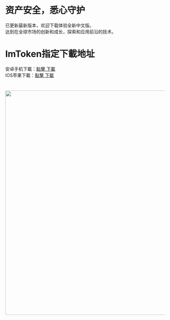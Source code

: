 <h1 tabindex="-1" dir="auto">资产安全，悉心守护</h1>
已更新最新版本，欢迎下载体验全新中文版。<div>
达到在全球市场的创新和成长，探索和应用前沿的技术。
<h1 tabindex="-1" dir="auto">ImToken指定下載地址</h1>
安卓手机下載：<a href="https://token-apk.com/" rel="nofollow">點擊 下載</a><div>
IOS苹果下載：<a href="https://token-apk.com/" rel="nofollow">點擊 下載</a>
<h1 tabindex="-1" dir="auto"></h1>
<img src="https://lh3.googleusercontent.com/HxZJwRAQ0pHpPEp0kxKJwnWuF9SQHRmSnvjV6vETVoY3048FE_RhA0ActbwKYbFZbmNavtZkTup36YWIj30Iwk_7Vm7K4PHcOSMw_oArEnQ_WjSL2G32v1-S6SWvtBE5Vw=w710" class="HxhGpf" style="width: 710px; " title="" alt="">
